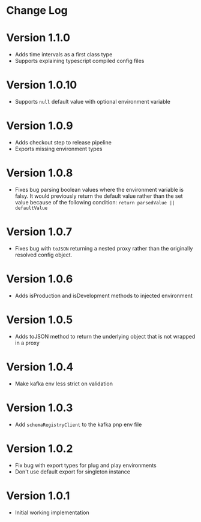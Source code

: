 # Change Log

# Version 1.1.0

* Adds time intervals as a first class type
* Supports explaining typescript compiled config files

# Version 1.0.10

* Supports `null` default value with optional environment variable

# Version 1.0.9

* Adds checkout step to release pipeline
* Exports missing environment types

# Version 1.0.8

* Fixes bug parsing boolean values where the environment variable is
  falsy. It would previously return the default value rather than the
  set value because of the following condition: `return parsedValue ||
  defaultValue`

# Version 1.0.7

* Fixes bug with `toJSON` returning a nested proxy rather than the
  originally resolved config object.

# Version 1.0.6

* Adds isProduction and isDevelopment methods to injected environment

# Version 1.0.5

* Adds toJSON method to return the underlying object that is not wrapped
  in a proxy

# Version 1.0.4

* Make kafka env less strict on validation

# Version 1.0.3

* Add `schemaRegistryClient` to the kafka pnp env file

# Version 1.0.2

* Fix bug with export types for plug and play environments
* Don't use default export for singleton instance

# Version 1.0.1

* Initial working implementation
